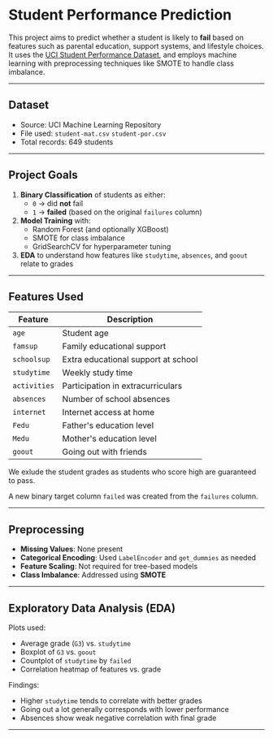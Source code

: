 # Student Performance Prediction

This project aims to predict whether a student is likely to **fail** based on features such as parental education, support systems, and lifestyle choices. It uses the [UCI Student Performance Dataset](https://archive.ics.uci.edu/ml/datasets/Student+Performance), and employs machine learning with preprocessing techniques like SMOTE to handle class imbalance.

---

## Dataset

- Source: UCI Machine Learning Repository  
- File used: `student-mat.csv`  `student-por.csv`
- Total records: 649 students

---

## Project Goals

1. **Binary Classification** of students as either:  
   - `0` → did **not** fail  
   - `1` → **failed** (based on the original `failures` column)
2. **Model Training** with:
   - Random Forest (and optionally XGBoost)
   - SMOTE for class imbalance
   - GridSearchCV for hyperparameter tuning
3. **EDA** to understand how features like `studytime`, `absences`, and `goout` relate to grades

---

## Features Used

| Feature     | Description                        |
|-------------|------------------------------------|
| `age   `    | Student age                        | 
| `famsup`    | Family educational support         |
| `schoolsup` | Extra educational support at school|
| `studytime` | Weekly study time                  |
| `activities`| Participation in extracurriculars  |
| `absences`  | Number of school absences          |
| `internet`  | Internet access at home            |
| `Fedu`      | Father's education level           |
| `Medu`      | Mother's education level           |
| `goout`     | Going out with friends             |

We exlude the student grades as students who score high are guaranteed to pass.


A new binary target column `failed` was created from the `failures` column.

---

## Preprocessing

- **Missing Values**: None present  
- **Categorical Encoding**: Used `LabelEncoder` and `get_dummies` as needed  
- **Feature Scaling**: Not required for tree-based models  
- **Class Imbalance**: Addressed using **SMOTE**

---

## Exploratory Data Analysis (EDA)

Plots used:
- Average grade (`G3`) vs. `studytime`
- Boxplot of `G3` vs. `goout`
- Countplot of `studytime` by `failed`
- Correlation heatmap of features vs. grade

Findings:
- Higher `studytime` tends to correlate with better grades
- Going out a lot generally corresponds with lower performance
- Absences show weak negative correlation with final grade

---


